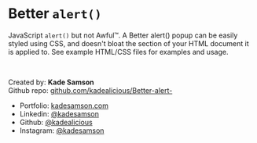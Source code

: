 # Better ```alert()``` #

JavaScript ```alert()``` but not Awful™.  A Better alert() popup can be easily styled using CSS, and doesn't bloat the section of your HTML document it is applied to.  See example HTML/CSS files for examples and usage.

<br>

Created by:	**Kade Samson**
<br>
Github repo:	[github.com/kadealicious/Better-alert-](https://github.com/kadealicious/Better-alert-)
<br>
- Portfolio:	[kadesamson.com](https://www.kadesamson.com)
- Linkedin:		[@kadesamson](https://www.linkedin.com/in/kadesamson/)
- Github:		[@kadealicious](https://github.com/kadealicious)
- Instagram:	[@kadesamson](https://www.instagram.com/kadesamson/)
